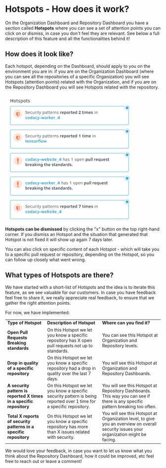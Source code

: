 # Hotspots - How does it work?

On the Organization Dashboard and Repository Dashboard you have a section called **Hotspots** where you can see a set of attention points you can click on or dismiss, in case you don't feel they are relevant. See below a full description of this feature and all the functionalities behind it! 

## How does it look like?

Each hotspot, depending on the Dashboard, should apply to you on the environment you are in: if you are on the Organization Dashboard (where you can see all the repositories of a specific Organization) you will see Hotspots (attention points) related with the Organization, and if you are on the Repository Dashboard you will see Hotspots related with the repository.

![](/images/Screen_Shot_2018-05-03_at_23.38.47.png)

**Hotspots can be dismissed** by clicking the "x" button on the top right-hand corner. If you dismiss an Hotspot and the situation that generated that Hotspot is not fixed it will show up again 7 days later.

You can also click on specific content of each Hotspot - which will take you to a specific pull request or repository, depending on the Hotspot, so you can follow up closely what went wrong.

## What types of Hotspots are there?

We have started with a short-list of Hotspots and the idea is to iterate this feature, as we see valuable for our customers. In case you have feedback feel free to share it, we really appreciate real feedback, to ensure that we gather the right attention points.

For now, we have implemented:

<table>
<tbody>
<tr>
<td><strong>Type of Hotspot</strong></td>
<td><strong>Description of Hotspot</strong></td>
<td><strong>Where can you find it?</strong></td>
</tr>
<tr>
<td><strong>Open Pull Requests Breaking standards</strong></td>
<td>On this Hotspot we let you know a specific repository has X open pull requests not up to standards.</td>
<td>You can see this Hotspot at Organization and Repository levels.</td>
</tr>
<tr>
<td><strong>Drop in quality of a specific repository</strong></td>
<td>On this Hotspot we let you know a specific repository had a drop in quality over the last 7 days.</td>
<td>You will see this Hotspot at Organization and Repository Dashboards.</td>
</tr>
<tr>
<td><strong>A security pattern is reported X times in a specific repository</strong></td>
<td>On this Hotspot we let you know a specific security pattern is being reported over 1 time for a specific repository.</td>
<td>You will see this Hotspot at Repository Dashboards. This way you can see if there is any specific pattern breaking too often.</td>
</tr>
<trss>
<td><strong>Total X reports of security patterns in a specific repository</strong></td>
<td>On this Hotspot we let you know a specific repository has more than X issues related with security.</td>
<td>You will see this Hotspot at Organization level, to give you an overview on overall security issues your organization might be facing.</td>
</tr>
</tbody>
</table>

We would love your feedback, in case you want to let us know what you think about the Repository Dashboard, how it could be improved, etc feel free to reach out or leave a comment!
